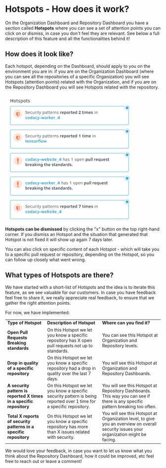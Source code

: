 # Hotspots - How does it work?

On the Organization Dashboard and Repository Dashboard you have a section called **Hotspots** where you can see a set of attention points you can click on or dismiss, in case you don't feel they are relevant. See below a full description of this feature and all the functionalities behind it! 

## How does it look like?

Each hotspot, depending on the Dashboard, should apply to you on the environment you are in: if you are on the Organization Dashboard (where you can see all the repositories of a specific Organization) you will see Hotspots (attention points) related with the Organization, and if you are on the Repository Dashboard you will see Hotspots related with the repository.

![](/images/Screen_Shot_2018-05-03_at_23.38.47.png)

**Hotspots can be dismissed** by clicking the "x" button on the top right-hand corner. If you dismiss an Hotspot and the situation that generated that Hotspot is not fixed it will show up again 7 days later.

You can also click on specific content of each Hotspot - which will take you to a specific pull request or repository, depending on the Hotspot, so you can follow up closely what went wrong.

## What types of Hotspots are there?

We have started with a short-list of Hotspots and the idea is to iterate this feature, as we see valuable for our customers. In case you have feedback feel free to share it, we really appreciate real feedback, to ensure that we gather the right attention points.

For now, we have implemented:

<table>
<tbody>
<tr>
<td><strong>Type of Hotspot</strong></td>
<td><strong>Description of Hotspot</strong></td>
<td><strong>Where can you find it?</strong></td>
</tr>
<tr>
<td><strong>Open Pull Requests Breaking standards</strong></td>
<td>On this Hotspot we let you know a specific repository has X open pull requests not up to standards.</td>
<td>You can see this Hotspot at Organization and Repository levels.</td>
</tr>
<tr>
<td><strong>Drop in quality of a specific repository</strong></td>
<td>On this Hotspot we let you know a specific repository had a drop in quality over the last 7 days.</td>
<td>You will see this Hotspot at Organization and Repository Dashboards.</td>
</tr>
<tr>
<td><strong>A security pattern is reported X times in a specific repository</strong></td>
<td>On this Hotspot we let you know a specific security pattern is being reported over 1 time for a specific repository.</td>
<td>You will see this Hotspot at Repository Dashboards. This way you can see if there is any specific pattern breaking too often.</td>
</tr>
<trss>
<td><strong>Total X reports of security patterns in a specific repository</strong></td>
<td>On this Hotspot we let you know a specific repository has more than X issues related with security.</td>
<td>You will see this Hotspot at Organization level, to give you an overview on overall security issues your organization might be facing.</td>
</tr>
</tbody>
</table>

We would love your feedback, in case you want to let us know what you think about the Repository Dashboard, how it could be improved, etc feel free to reach out or leave a comment!
